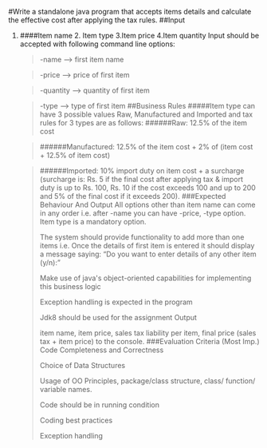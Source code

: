#Write a standalone java program that accepts items details and calculate the effective cost after applying the tax rules.
##Input
1. ####Item name 2. Item type 3.Item price 4.Item quantity Input should be accepted with following command line options:
   
   >-name  --> first item name

   >-price  --> price of first item 

   >-quantity --> quantity of first item
   
   >-type --> type of first item
   ##Business Rules
   #####Item type can have 3 possible values Raw, Manufactured and Imported and tax rules for 3 types are as follows:
   >######Raw: 12.5% of the item cost
   
   >######Manufactured: 12.5% of the item cost + 2% of (item cost + 12.5% of item cost)
   
   >######Imported: 10% import duty on item cost + a surcharge (surcharge is: Rs. 5 if the final cost after applying tax & import duty is up to Rs. 100, Rs. 10 if the cost exceeds 100 and up to 200 and 5% of the final cost if it exceeds 200).
   ###Expected Behaviour And Output
   > All options other than item name can come in any order i.e. after -name you can have -price, -type option. Item type is a mandatory option.
   > 
   > The system should provide functionality to add more than one items i.e. Once the details of first item is entered it should display a message saying:
   “Do you want to enter details of any other item (y/n):”
   > 
   > Make use of java's object-oriented capabilities for implementing this business logic
   > 
   > Exception handling is expected in the program
   > 
   > Jdk8 should be used for the assignment
   Output
   > 
   > item name, item price, sales tax liability per item, final price (sales tax + item price) to the console.
   ###Evaluation Criteria (Most Imp.)
   > Code Completeness and Correctness
   > 
   > Choice of Data Structures
   > 
   > Usage of OO Principles, package/class structure, class/ function/ variable names.
   > 
   > Code should be in running condition
   > 
   > Coding best practices
   > 
   > Exception handling